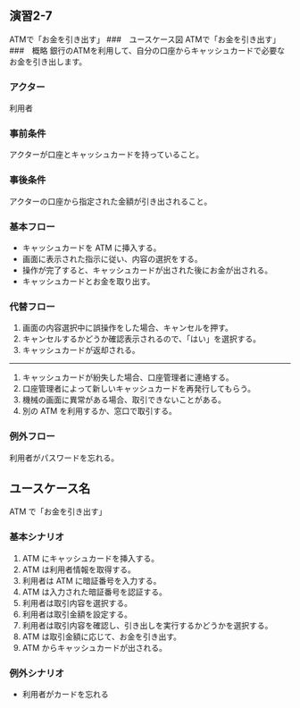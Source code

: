 ## 演習2-7
ATMで「お金を引き出す」
###　ユースケース図
ATMで「お金を引き出す」
###　概略
銀行のATMを利用して、自分の口座からキャッシュカードで必要なお金を引き出します。
### アクター
利用者
### 事前条件
アクターが口座とキャッシュカードを持っていること。
### 事後条件
アクターの口座から指定された金額が引き出されること。
### 基本フロー
- キャッシュカードを ATM に挿入する。
- 画面に表示された指示に従い、内容の選択をする。
- 操作が完了すると、キャッシュカードが出された後にお金が出される。
- キャッシュカードとお金を取り出す。
### 代替フロー
1. 画面の内容選択中に誤操作をした場合、キャンセルを押す。
2. キャンセルするかどうか確認表示されるので、「はい」を選択する。
3. キャッシュカードが返却される。
---
1. キャッシュカードが紛失した場合、口座管理者に連絡する。
2. 口座管理者によって新しいキャッシュカードを再発行してもらう。
1. 機械の画面に異常がある場合、取引できないことがある。
2. 別の ATM を利用するか、窓口で取引する。
### 例外フロー
利用者がパスワードを忘れる。
## ユースケース名
ATM で「お金を引き出す」
### 基本シナリオ
1. ATM にキャッシュカードを挿入する。
2. ATM は利用者情報を取得する。
3. 利用者は ATM に暗証番号を入力する。
4. ATM は入力された暗証番号を認証する。
5. 利用者は取引内容を選択する。
6. 利用者は取引金額を設定する。
7. 利用者は取引内容を確認し、引き出しを実行するかどうかを選択する。
8. ATM は取引金額に応じて、お金を引き出す。
9. ATM からキャッシュカードが出される。
### 例外シナリオ
- 利用者がカードを忘れる